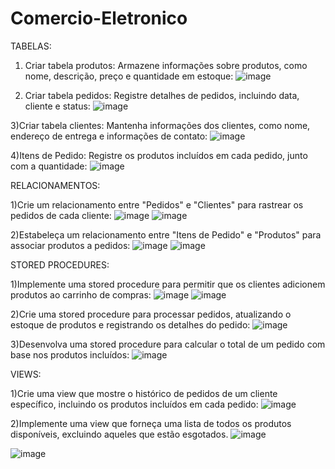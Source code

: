 # Comercio-Eletronico

TABELAS:


1) Criar tabela produtos: Armazene informações sobre produtos, como nome, descrição, preço e quantidade em estoque:
![image](https://github.com/fabianor135/Comercio-Eletronico/assets/84815028/e0591e61-ade7-496c-8346-e1013e1439cf)

2) Criar tabela pedidos: Registre detalhes de pedidos, incluindo data, cliente e status:
 ![image](https://github.com/fabianor135/Comercio-Eletronico/assets/84815028/9490920e-a4d4-423d-84ff-bbb95bd68329)

3)Criar tabela clientes: Mantenha informações dos clientes, como nome, endereço de entrega e informações de contato:
![image](https://github.com/fabianor135/Comercio-Eletronico/assets/84815028/0184ae8f-2cbb-4279-bd8d-9b8b94a65b46)

4)Itens de Pedido: Registre os produtos incluídos em cada pedido, junto com a quantidade:
![image](https://github.com/fabianor135/Comercio-Eletronico/assets/84815028/437e15e6-357f-4cd0-ae2d-e96779f643cd)

RELACIONAMENTOS:


1)Crie um relacionamento entre "Pedidos" e "Clientes" para rastrear os pedidos de cada cliente:
![image](https://github.com/fabianor135/Comercio-Eletronico/assets/84815028/c13fea4f-1d3d-44e2-8583-543cde10a228)
![image](https://github.com/fabianor135/Comercio-Eletronico/assets/84815028/a994e499-5df0-4569-b9f6-fde2b1175622)

2)Estabeleça um relacionamento entre "Itens de Pedido" e "Produtos" para associar produtos a pedidos:
![image](https://github.com/fabianor135/Comercio-Eletronico/assets/84815028/229393a6-37ae-4fc4-83d9-5d073ae0ef97)
![image](https://github.com/fabianor135/Comercio-Eletronico/assets/84815028/89ede310-c7c9-45b3-b735-45f30067d8d7)


STORED PROCEDURES:


1)Implemente uma stored procedure para permitir que os clientes adicionem produtos ao carrinho de compras:
![image](https://github.com/fabianor135/Comercio-Eletronico/assets/84815028/79fda56c-78dd-4059-bcdb-73432a4a4c3e)
![image](https://github.com/fabianor135/Comercio-Eletronico/assets/84815028/1453a5b8-fc31-42b2-99d2-eb739b9b83d2)

2)Crie uma stored procedure para processar pedidos, atualizando o estoque de produtos e registrando os detalhes do pedido:
![image](https://github.com/fabianor135/Comercio-Eletronico/assets/84815028/af8faafe-342d-42a7-8fba-8b660453c39e)


3)Desenvolva uma stored procedure para calcular o total de um pedido com base nos produtos incluídos:
![image](https://github.com/fabianor135/Comercio-Eletronico/assets/84815028/7e54cc4f-9c4c-4bb1-a031-a56e3d41e11b)

VIEWS:


1)Crie uma view que mostre o histórico de pedidos de um cliente específico, incluindo os produtos incluídos em cada pedido:
![image](https://github.com/fabianor135/Comercio-Eletronico/assets/84815028/dc4afa36-0c27-40de-b088-4bbc5d33bc8e)

2)Implemente uma view que forneça uma lista de todos os produtos disponíveis, excluindo aqueles que estão esgotados.
![image](https://github.com/fabianor135/Comercio-Eletronico/assets/84815028/8bc6e5ec-e90a-4289-bb9a-d690a708c0d3)

![image](https://github.com/fabianor135/Comercio-Eletronico/assets/84815028/34704ee4-b557-4870-a317-4c5ea9e4b11f)














